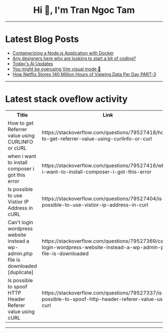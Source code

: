 <h1 align="center">Hi 👋, I'm Tran Ngoc Tam</h1>

---

# Latest Blog Posts 
<!-- BLOG-POST-LIST:START -->
- [Containerizing a Node.js Application with Docker](https://dev.to/busa/containerizing-a-nodejs-application-with-docker-3oce)
- [Any designers here who are looking to start a bit of coding?](https://dev.to/sujans/any-designers-here-who-are-looking-to-start-a-bit-of-coding-4fa1)
- [Today&#39;s AI Updates](https://dev.to/devsk001/todays-ai-updates-mn9)
- [You might be overusing Vim visual mode 🤯](https://dev.to/m4xshen/you-might-be-overusing-vim-visual-mode-434h)
- [How Netflix Stores 140 Million Hours of Viewing Data Per Day PART-3](https://dev.to/devsk001/how-netflix-stores-140-million-hours-of-viewing-data-per-day-part-3-2mo0)
<!-- BLOG-POST-LIST:END -->

---

# Latest stack oveflow activity
<table>
  <tr><th>Title</th><th>Link</th></tr>
  <!-- STACKOVERFLOW:START --><tr><td>How to get Referrer value using CURLINFO or cURL</td><td>https://stackoverflow.com/questions/79527418/how-to-get-referrer-value-using-curlinfo-or-curl</td></tr><tr><td>when i want to install composer i got this error</td><td>https://stackoverflow.com/questions/79527416/when-i-want-to-install-composer-i-got-this-error</td></tr><tr><td>Is possible to use Vistior IP Address in cURL</td><td>https://stackoverflow.com/questions/79527404/is-possible-to-use-vistior-ip-address-in-curl</td></tr><tr><td>Can&#39;t login wordpress website instead a wp-admin.php file is downloaded [duplicate]</td><td>https://stackoverflow.com/questions/79527369/cant-login-wordpress-website-instead-a-wp-admin-php-file-is-downloaded</td></tr><tr><td>Is possible to spoof HTTP Header Referer value using cURL</td><td>https://stackoverflow.com/questions/79527337/is-possible-to-spoof-http-header-referer-value-using-curl</td></tr><!-- STACKOVERFLOW:END -->
</table>

---


